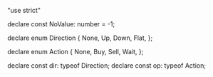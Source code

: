"use strict"

declare const NoValue: number = -1;

declare enum Direction {
  None,
  Up,
  Down,
  Flat,
};

declare enum Action {
  None,
  Buy,
  Sell,
  Wait,
};

declare const dir: typeof Direction;
declare const op: typeof Action;
